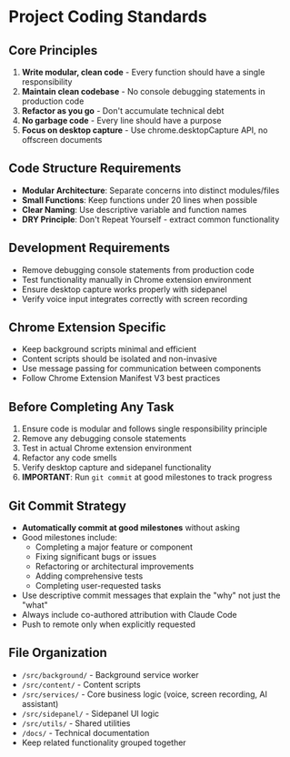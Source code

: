 # Project Coding Standards

## Core Principles
1. **Write modular, clean code** - Every function should have a single responsibility
2. **Maintain clean codebase** - No console debugging statements in production code
3. **Refactor as you go** - Don't accumulate technical debt
4. **No garbage code** - Every line should have a purpose
5. **Focus on desktop capture** - Use chrome.desktopCapture API, no offscreen documents

## Code Structure Requirements
- **Modular Architecture**: Separate concerns into distinct modules/files
- **Small Functions**: Keep functions under 20 lines when possible
- **Clear Naming**: Use descriptive variable and function names
- **DRY Principle**: Don't Repeat Yourself - extract common functionality

## Development Requirements
- Remove debugging console statements from production code
- Test functionality manually in Chrome extension environment
- Ensure desktop capture works properly with sidepanel
- Verify voice input integrates correctly with screen recording

## Chrome Extension Specific
- Keep background scripts minimal and efficient
- Content scripts should be isolated and non-invasive
- Use message passing for communication between components
- Follow Chrome Extension Manifest V3 best practices

## Before Completing Any Task
1. Ensure code is modular and follows single responsibility principle
2. Remove any debugging console statements
3. Test in actual Chrome extension environment
4. Refactor any code smells
5. Verify desktop capture and sidepanel functionality
6. **IMPORTANT**: Run `git commit` at good milestones to track progress

## Git Commit Strategy
- **Automatically commit at good milestones** without asking
- Good milestones include:
  - Completing a major feature or component
  - Fixing significant bugs or issues
  - Refactoring or architectural improvements
  - Adding comprehensive tests
  - Completing user-requested tasks
- Use descriptive commit messages that explain the "why" not just the "what"
- Always include co-authored attribution with Claude Code
- Push to remote only when explicitly requested

## File Organization
- `/src/background/` - Background service worker
- `/src/content/` - Content scripts
- `/src/services/` - Core business logic (voice, screen recording, AI assistant)
- `/src/sidepanel/` - Sidepanel UI logic
- `/src/utils/` - Shared utilities
- `/docs/` - Technical documentation
- Keep related functionality grouped together